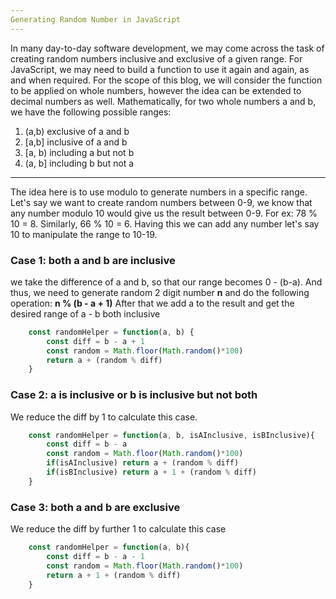 ```yaml
---
Generating Random Number in JavaScript
---
```


In many day-to-day software development, we may come across the task of creating random numbers inclusive and exclusive of a given range. For JavaScript, we may need to build a function to use it again and again, as and when required.
For the scope of this blog, we will consider the function to be applied on whole numbers, however the idea can be extended to decimal numbers as well.
Mathematically, for two whole numbers a and b, we have the following possible ranges:
1. (a,b)  exclusive of a and b
2. [a,b]  inclusive of a and b
3. [a, b) including a but not b
4. (a, b] including b but not a

***

The idea here is to use modulo to generate numbers in a specific range. Let's say we want to create random numbers between 0-9, we know that any number modulo 10 would give us the result between 0-9. For ex: 78 % 10 = 8. Similarly, 66 % 10 = 6.
Having this we can add any number let's say 10 to manipulate the range to 10-19.

### Case 1: both a and b are inclusive
we take the difference of a and b, so that our range becomes 0 - (b-a). And thus, we need to generate random 2 digit number **n** and do the following operation:
**n % (b - a + 1)** 
After that we add a to the result and get the desired range of a - b both inclusive

<div class="code">

```js
    const randomHelper = function(a, b) {
        const diff = b - a + 1
        const random = Math.floor(Math.random()*100)
        return a + (random % diff)
    }
```
</div>


### Case 2: a is inclusive or b is inclusive but not both
We reduce the diff by 1 to calculate this case.
<div class="code">

```js
    const randomHelper = function(a, b, isAInclusive, isBInclusive){
        const diff = b - a
        const random = Math.floor(Math.random()*100)
        if(isAInclusive) return a + (random % diff)
        if(isBInclusive) return a + 1 + (random % diff)
    }
```
</div>


### Case 3: both a and b are exclusive
We reduce the diff by further 1 to calculate this case
<div class="code">

```js
    const randomHelper = function(a, b){
        const diff = b - a - 1
        const random = Math.floor(Math.random()*100)
        return a + 1 + (random % diff)
    }
```
</div>


